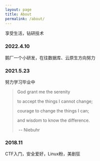 ```yaml
---
layout: page
title: About
permalink: /about/
---
```




享受生活，钻研技术


### 2022.4.10

鹅厂一个小研发，在往数据库、云原生方向努力


### 2021.5.23

努力学习毕业中

> God grant me the serenity
>
> to accept the things I cannot change;
>
> courage to change the things I can;
>
> and wisdom to know the difference.
>
> ​											--   Niebuhr 



### 2018.11

CTF入门，安全爱好，Linux粉，美剧狂
